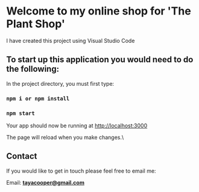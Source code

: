 # Welcome to my online shop for 'The Plant Shop'

I have created this project using Visual Studio Code

## To start up this application you would need to do the following:

In the project directory, you must first type:

### `npm i or npm install`

### `npm start`

Your app should now be running at [http://localhost:3000](http://localhost:3000)

The page will reload when you make changes.\

## Contact

If you would like to get in touch please feel free to email me:

Email: **tayacooper@gmail.com**
